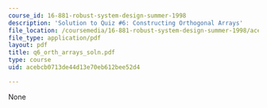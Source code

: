 ```yaml
---
course_id: 16-881-robust-system-design-summer-1998
description: 'Solution to Quiz #6: Constructing Orthogonal Arrays'
file_location: /coursemedia/16-881-robust-system-design-summer-1998/acebcb0713de44d13e70eb612bee52d4_q6_orth_arrays_soln.pdf
file_type: application/pdf
layout: pdf
title: q6_orth_arrays_soln.pdf
type: course
uid: acebcb0713de44d13e70eb612bee52d4

---
```

None
